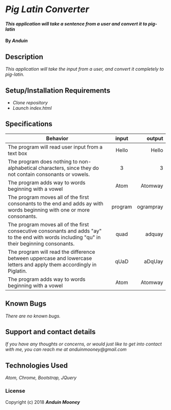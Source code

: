 # _Pig Latin Converter_

#### _This application will take a sentence from a user and convert it to pig-latin_

#### By _**Anduin**_

## Description

_This application will take the input from a user, and convert it completely to pig-latin._

## Setup/Installation Requirements

* _Clone repository_
* _Launch index.html_


## Specifications
| Behavior        | input          | output  |
| ------------- |:-------------:| -----:|
| The program will read user input from a text box | Hello | Hello |
| The program does nothing to non-alphabetical characters, since they do not contain consonants or vowels. | 3 | 3 |
| The program adds way to words beginning with a vowel | Atom | Atomway |
| The program moves all of the first consonants to the end and adds ay with words beginning with one or more consonants. | program | ogrampray |
| The program moves all of the first consecutive consonants and adds "ay" to the end with words including "qu" in their beginning consonants. | quad | adquay |
| The program will read the difference between uppercase and lowercase letters and apply them accordingly in Piglatin. | qUaD | aDqUay |
| The program adds way to words beginning with a vowel | Atom | Atomway |

## Known Bugs

_There are no known bugs._

## Support and contact details

_If you have any thoughts or concerns, or would just like to get into contact with me, you can reach me at anduinmooney@gmail.com_

## Technologies Used

_Atom, Chrome, Bootstrap, JQuery_

### License


Copyright (c) 2018 **_Anduin Mooney_**

